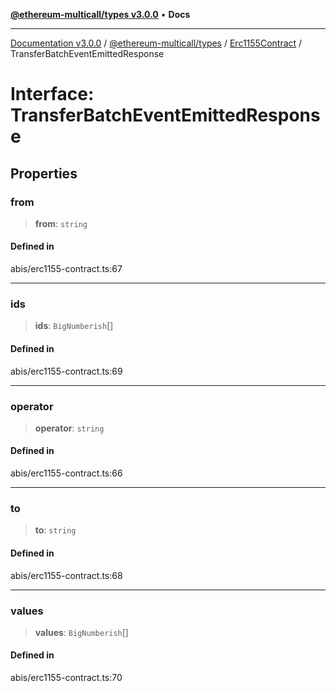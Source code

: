 [**@ethereum-multicall/types v3.0.0**](../../../README.md) • **Docs**

***

[Documentation v3.0.0](../../../../../packages.md) / [@ethereum-multicall/types](../../../README.md) / [Erc1155Contract](../README.md) / TransferBatchEventEmittedResponse

# Interface: TransferBatchEventEmittedResponse

## Properties

### from

> **from**: `string`

#### Defined in

abis/erc1155-contract.ts:67

***

### ids

> **ids**: `BigNumberish`[]

#### Defined in

abis/erc1155-contract.ts:69

***

### operator

> **operator**: `string`

#### Defined in

abis/erc1155-contract.ts:66

***

### to

> **to**: `string`

#### Defined in

abis/erc1155-contract.ts:68

***

### values

> **values**: `BigNumberish`[]

#### Defined in

abis/erc1155-contract.ts:70
